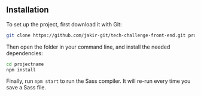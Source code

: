 ## Installation

To set up the project, first download it with Git:

```bash
git clone https://github.com/jakir-git/tech-challenge-front-end.git projectname
```

Then open the folder in your command line, and install the needed dependencies:

```bash
cd projectname
npm install
```

Finally, run `npm start` to run the Sass compiler. It will re-run every time you save a Sass file.
